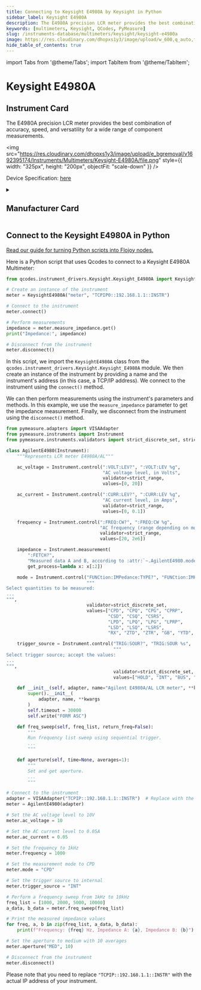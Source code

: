 ```yaml
---
title: Connecting to Keysight E4980A by Keysight in Python
sidebar_label: Keysight E4980A
description: The E4980A precision LCR meter provides the best combination of accuracy, speed, and versatility for a wide range of component measurements.
keywords: [multimeters, Keysight, QCodes, PyMeasure]
slug: /instruments-database/multimeters/keysight/keysight-e4980a
image: https://res.cloudinary.com/dhopxs1y3/image/upload/w_600,q_auto,f_auto/e_bgremoval/v1692395174/Instruments/Multimeters/Keysight-E4980A/file.jpg
hide_table_of_contents: true
---
```


import Tabs from '@theme/Tabs';
import TabItem from '@theme/TabItem';

# Keysight E4980A

## Instrument Card

<div className="flex">

<div>

The E4980A precision LCR meter provides the best combination of accuracy, speed, and versatility for a wide range of component measurements.

</div>

<img src="https://res.cloudinary.com/dhopxs1y3/image/upload/e_bgremoval/v1692395174/Instruments/Multimeters/Keysight-E4980A/file.png" style={{ width: "325px", height: "200px", objectFit: "scale-down" }} />

</div>

<div className="flex text-center">

<p>Device Specification: <a target="\_blank" href="https://www.keysight.com/us/en/assets/7018-01355/data-sheets/5989-4435.pdf">here</a></p>

</div>

<details style={{ marginTop: "15px"}}>
<summary><h2>Manufacturer Card</h2></summary>

<img src="https://res.cloudinary.com/dhopxs1y3/image/upload/v1692125973/Instruments/Vendor%20Logos/Keysight.png" style={{ width: "100%", height: "170px",objectFit: "scale-down" }} />

Keysight Technologies, or Keysight, is an American company that manufactures electronics test and measurement equipment and software.

<ul>
  <li>Headquarters: USA</li>
  <li>Yearly Revenue (millions, USD): 5420.0</li>
  <li>Vendor Website: <a href="https://www.keysight.com/us/en/home.html">here</a></li>
</ul>
</details>

## Connect to the Keysight E4980A in Python

[Read our guide for turning Python scripts into Flojoy nodes.](https://docs.flojoy.ai/custom-nodes/creating-custom-node/)
<Tabs>
<TabItem value="QCodes" label="QCodes">

Here is a Python script that uses Qcodes to connect to a Keysight E4980A Multimeter:

```python
from qcodes.instrument_drivers.Keysight.Keysight_E4980A import KeysightE4980A

# Create an instance of the instrument
meter = KeysightE4980A("meter", "TCPIP0::192.168.1.1::INSTR")

# Connect to the instrument
meter.connect()

# Perform measurements
impedance = meter.measure_impedance.get()
print("Impedance:", impedance)

# Disconnect from the instrument
meter.disconnect()
```

In this script, we import the `KeysightE4980A` class from the `qcodes.instrument_drivers.Keysight.Keysight_E4980A` module. We then create an instance of the instrument by providing a name and the instrument's address (in this case, a TCP/IP address). We connect to the instrument using the `connect()` method.

We can then perform measurements using the instrument's parameters and methods. In this example, we use the `measure_impedance` parameter to get the impedance measurement. Finally, we disconnect from the instrument using the `disconnect()` method.

</TabItem>
<TabItem value="PyMeasure" label="PyMeasure">


```python
from pymeasure.adapters import VISAAdapter
from pymeasure.instruments import Instrument
from pymeasure.instruments.validators import strict_discrete_set, strict_range

class AgilentE4980(Instrument):
    """Represents LCR meter E4980A/AL"""

    ac_voltage = Instrument.control(":VOLT:LEV?", ":VOLT:LEV %g",
                                    "AC voltage level, in Volts",
                                    validator=strict_range,
                                    values=[0, 20])

    ac_current = Instrument.control(":CURR:LEV?", ":CURR:LEV %g",
                                    "AC current level, in Amps",
                                    validator=strict_range,
                                    values=[0, 0.1])

    frequency = Instrument.control(":FREQ:CW?", ":FREQ:CW %g",
                                   "AC frequency (range depending on model), in Hertz",
                                   validator=strict_range,
                                   values=[20, 2e6])

    impedance = Instrument.measurement(
        ":FETCH?",
        "Measured data A and B, according to :attr:`~.AgilentE4980.mode`",
        get_process=lambda x: x[:2])

    mode = Instrument.control("FUNCtion:IMPedance:TYPE?", "FUNCtion:IMPedance:TYPE %s",
                              """
Select quantities to be measured:
...
""",
                              validator=strict_discrete_set,
                              values=["CPD", "CPQ", "CPG", "CPRP",
                                      "CSD", "CSQ", "CSRS",
                                      "LPD", "LPQ", "LPG", "LPRP",
                                      "LSD", "LSQ", "LSRS",
                                      "RX", "ZTD", "ZTR", "GB", "YTD", "YTR", ])

    trigger_source = Instrument.control("TRIG:SOUR?", "TRIG:SOUR %s",
                                        """
Select trigger source; accept the values:
...
""",
                                        validator=strict_discrete_set,
                                        values=["HOLD", "INT", "BUS", "EXT"])

    def __init__(self, adapter, name="Agilent E4980A/AL LCR meter", **kwargs):
        super().__init__(
            adapter, name, **kwargs
        )
        self.timeout = 30000
        self.write("FORM ASC")

    def freq_sweep(self, freq_list, return_freq=False):
        """
        Run frequency list sweep using sequential trigger.
        ...
        """

    def aperture(self, time=None, averages=1):
        """
        Set and get aperture.
        ...
        """

# Connect to the instrument
adapter = VISAAdapter("TCPIP::192.168.1.1::INSTR")  # Replace with the actual IP address of the instrument
meter = AgilentE4980(adapter)

# Set the AC voltage level to 10V
meter.ac_voltage = 10

# Set the AC current level to 0.05A
meter.ac_current = 0.05

# Set the frequency to 1kHz
meter.frequency = 1000

# Set the measurement mode to CPD
meter.mode = "CPD"

# Set the trigger source to internal
meter.trigger_source = "INT"

# Perform a frequency sweep from 1kHz to 10kHz
freq_list = [1000, 2000, 5000, 10000]
a_data, b_data = meter.freq_sweep(freq_list)

# Print the measured impedance values
for freq, a, b in zip(freq_list, a_data, b_data):
    print(f"Frequency: {freq} Hz, Impedance A: {a}, Impedance B: {b}")

# Set the aperture to medium with 10 averages
meter.aperture("MED", 10)

# Disconnect from the instrument
meter.disconnect()
```

Please note that you need to replace `"TCPIP::192.168.1.1::INSTR"` with the actual IP address of your instrument.

</TabItem>
</Tabs>